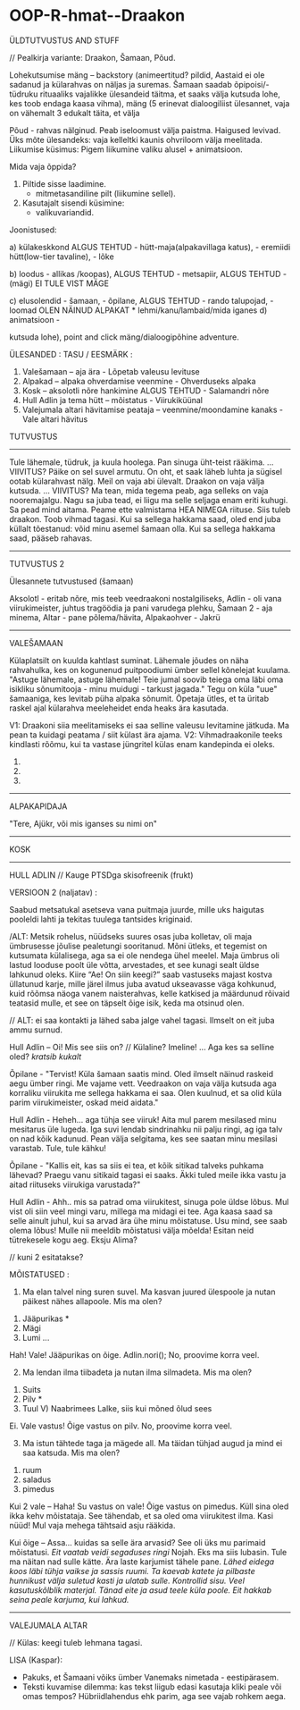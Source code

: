 # OOP-R-hmat--Draakon

	
ÜLDTUTVUSTUS AND STUFF

// Pealkirja variante: Draakon, Šamaan, Põud.

Lohekutsumise mäng – backstory (animeertitud? pildid, Aastaid ei ole sadanud ja külarahvas on näljas ja suremas. Šamaan saadab õpipoisi/-tüdruku rituaaliks vajalikke 
ülesandeid täitma, et saaks välja kutsuda lohe, kes toob endaga kaasa vihma), mäng (5 erinevat dialoogiliist ülesannet, vaja on vähemalt 3 edukalt täita, et välja

Põud - rahvas nälginud. Peab iseloomust välja paistma. Haigused levivad.
Üks mõte ülesandeks: vaja kelleltki kaunis ohvriloom välja meelitada.
Liikumise küsimus: Pigem liikumine valiku alusel + animatsioon.

Mida vaja õppida?
1) Piltide sisse laadimine.
	- mitmetasandiline pilt (liikumine sellel).
2) Kasutajalt sisendi küsimine:
	 - valikuvariandid.

Joonistused:

a) külakeskkond ALGUS TEHTUD
	- hütt-maja(alpakavillaga katus),
	- eremiidi hütt(low-tier tavaline),
	- lõke

b) loodus
	- allikas /koopas), ALGUS TEHTUD
	- metsapiir, ALGUS TEHTUD
	- (mägi) EI TULE VIST MÄGE
	
c) elusolendid
	- šamaan,
	- õpilane, ALGUS TEHTUD
	- rando talupojad,
	- loomad OLEN NÄINUD ALPAKAT
		* lehmi/kanu/lambaid/mida iganes
d) animatsioon
	- 

kutsuda lohe), point and click mäng/dialoogipõhine adventure.

ÜLESANDED :                                                                                                 TASU / EESMÄRK : 

1)	Valešamaan – aja ära	                                                                                - Lõpetab valeusu levituse
2)	Alpakad – alpaka ohverdamise veenmine                                                                   - Ohverduseks alpaka
3)	Kosk – aksolotli nõre hankimine ALGUS TEHTUD                                                            - Salamandri nõre
4)	Hull Adlin ja tema hütt – mõistatus                                                                     - Viirukiküünal
5)	Valejumala altari hävitamise peataja –  veenmine/moondamine kanaks                                      - Vale altari hävitus


TUTVUSTUS

--------------------------------------------------------------------------------------------------------------------------------------------------------------------

Tule lähemale, tüdruk, ja kuula hoolega.
Pan sinuga üht-teist rääkima.
... VIIVITUS?
Päike on sel suvel armutu.
On oht, et saak läheb luhta ja sügisel ootab külarahvast nälg.
Meil on vaja abi ülevalt. 
Draakon on vaja välja kutsuda.
... VIIVITUS?
Ma tean, mida tegema peab, aga selleks on vaja nooremajalgu.
Nagu sa juba tead, ei liigu ma selle seljaga enam eriti kuhugi.
Sa pead mind aitama.
Peame ette valmistama HEA NIMEGA riituse.
Siis tuleb draakon. Toob vihmad tagasi.
Kui sa sellega hakkama saad, oled end juba küllalt tõestanud: võid minu asemel šamaan olla.
Kui sa sellega hakkama saad, pääseb rahavas.

--------------------------------------------------------------------------------------------------------------------------------------------------------------------

TUTVUSTUS 2

Ülesannete tutvustused (šamaan)

Aksolotl - eritab nõre, mis teeb veedraakoni nostalgiliseks,
Adlin - oli vana viirukimeister, juhtus tragöödia ja pani varudega plehku,
Šamaan 2 - aja minema,
Altar - pane põlema/hävita,
Alpakaohver - Jakrü

--------------------------------------------------------------------------------------------------------------------------------------------------------------------

VALEŠAMAAN

Külaplatsilt on kuulda kahtlast suminat. Lähemale jõudes on näha rahvahulka, kes on kogunenud puitpoodiumi ümber sellel kõnelejat kuulama. "Astuge lähemale, astuge lähemale! Teie jumal soovib teiega oma  läbi oma isikliku sõnumitooja - minu muidugi - tarkust jagada." Tegu on küla "uue" šamaaniga, kes levitab püha alpaka sõnumit. Õpetaja ütles, et ta üritab raskel ajal külarahva meeleheidet enda heaks ära kasutada. 


V1: Draakoni siia meelitamiseks ei saa selline valeusu levitamine jätkuda. Ma pean ta kuidagi peatama / siit külast ära ajama.
V2: Vihmadraakonile teeks kindlasti rõõmu, kui ta vastase jüngritel külas enam kandepinda ei oleks.

1)
2)
3)


--------------------------------------------------------------------------------------------------------------------------------------------------------------------

ALPAKAPIDAJA

"Tere, Ajükr, või mis iganses su nimi on"

--------------------------------------------------------------------------------------------------------------------------------------------------------------------

KOSK

--------------------------------------------------------------------------------------------------------------------------------------------------------------------

HULL ADLIN // Kauge PTSDga skisofreenik (frukt)

VERSIOON 2 (naljatav) : 

Saabud metsatukal asetseva vana puitmaja juurde, mille uks haigutas pooleldi lahti ja tekitas tuulega tantsides kriginaid. 

/ALT: Metsik rohelus, nüüdseks suures osas juba kolletav, oli maja ümbrusesse jõulise pealetungi sooritanud. Mõni ütleks, et tegemist on kutsumata külalisega, aga sa ei ole nendega ühel meelel.
Maja ümbrus oli lastud looduse poolt üle võtta, arvestades, et see kunagi sealt üldse lahkunud oleks. Kiire “Ae! On siin keegi?” saab vastuseks majast kostva üllatunud karje, mille järel ilmus juba 
avatud ukseavasse väga kohkunud, kuid rõõmsa näoga vanem naisterahvas, kelle katkised ja määrdunud rõivaid teatasid mulle, et see on täpselt õige isik, keda ma otsinud 
olen.

// ALT: ei saa kontakti ja lähed saba jalge vahel tagasi. Ilmselt on eit juba ammu surnud.

Hull Adlin – Oi! Mis see siis on? // Külaline? Imeline! ... Aga kes sa selline oled? *kratsib kukalt*

Õpilane - "Tervist! Küla šamaan saatis mind. Oled ilmselt näinud raskeid aegu ümber ringi. Me vajame vett. Veedraakon on vaja välja kutsuda aga korraliku viirukita me sellega hakkama ei saa. Olen kuulnud, et sa olid küla parim viirukimeister, oskad meid aidata." 

Hull Adlin -  Heheh... aga tühja see viiruk! Aita mul parem mesilased minu mesitarus üle lugeda. Iga suvi lendab sindrinahku nii palju ringi, ag iga talv on nad kõik kadunud. Pean välja selgitama, kes see saatan minu mesilasi varastab. Tule, tule kähku! 

Õpilane - "Kallis eit, kas sa siis ei tea, et kõik sitikad talveks puhkama lähevad? Praegu vanu sitikaid tagasi ei saaks. Äkki tuled meile ikka vastu ja aitad riituseks viirukiga varustada?"

Hull Adlin -  Ahh.. mis sa patrad oma viirukitest, sinuga pole üldse lõbus. Mul vist oli siin veel mingi varu, millega ma midagi ei tee. Aga kaasa saad sa selle ainult juhul, kui sa arvad ära ühe minu mõistatuse. Usu mind, see saab olema lõbus! Mulle nii meeldib mõistatusi välja mõelda! Esitan neid tütrekesele kogu aeg. Eksju Alima?

// kuni 2 esitatakse?

MÕISTATUSED : 

1.	Ma elan talvel ning suren suvel. Ma kasvan juured ülespoole ja nutan päikest nähes allapoole. Mis ma olen?

1) Jääpurikas *
2) Mägi
3) Lumi
...

Hah! Vale! Jääpurikas on õige. Adlin.nori(); No, proovime korra veel.

2.	Ma lendan ilma tiibadeta ja nutan ilma silmadeta. Mis ma olen?

1) Suits
2) Pilv *
3) Tuul
V) Naabrimees Lalke, siis kui mõned õlud sees

Ei. Vale vastus! Õige vastus on pilv. No, proovime korra veel.

3.	Ma istun tähtede taga ja mägede all. Ma täidan tühjad augud ja mind ei saa katsuda. Mis ma olen?

1) ruum
2) saladus
3) pimedus

Kui 2 vale – Haha! Su vastus on vale! Õige vastus on pimedus. Küll sina oled ikka kehv mõistataja. See tähendab, et sa oled oma viirukitest ilma. Kasi nüüd! Mul vaja mehega tähtsaid asju rääkida.

Kui õige – Assa... kuidas sa selle ära arvasid? See oli üks mu parimaid mõistatusi.
*Eit vaatab veidi segaduses ringi* Nojah. Eks ma siis lubasin. Tule ma näitan nad sulle kätte. Ära laste karjumist tähele pane.
*Lähed eidega koos läbi tühja vaikse ja sassis ruumi. Ta kaevab katete ja pilbaste hunnikust välja suletud kasti ja ulatab sulle. Kontrollid sisu. Veel kasutuskõlblik materjal. Tänad eite ja asud teele küla poole. Eit hakkab seina peale karjuma, kui lahkud.*

--------------------------------------------------------------------------------------------------------------------------------------------------------------------

VALEJUMALA ALTAR

// Külas: keegi tuleb lehmana tagasi.

LISA (Kaspar):
* Pakuks, et Šamaani võiks ümber Vanemaks nimetada - eestipärasem.
* Teksti kuvamise dilemma: kas tekst liigub edasi kasutaja kliki peale või omas tempos? Hübriidlahendus ehk parim, aga see vajab rohkem aega.

